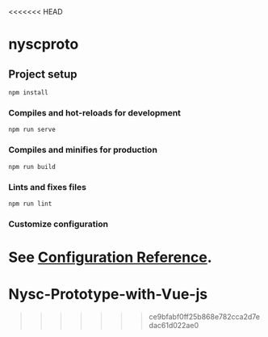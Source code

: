 <<<<<<< HEAD
# nyscproto

## Project setup
```
npm install
```

### Compiles and hot-reloads for development
```
npm run serve
```

### Compiles and minifies for production
```
npm run build
```

### Lints and fixes files
```
npm run lint
```

### Customize configuration
See [Configuration Reference](https://cli.vuejs.org/config/).
=======
# Nysc-Prototype-with-Vue-js
>>>>>>> ce9bfabf0ff25b868e782cca2d7edac61d022ae0
